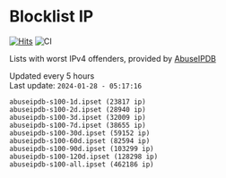 # Blocklist IP

[![Hits](https://hits.seeyoufarm.com/api/count/incr/badge.svg?url=https%3A%2F%2Fgithub.com%2Fborestad%2Fblocklist-ip%2F&count_bg=%2379C83D&title_bg=%23555555&icon=&icon_color=%23E7E7E7&title=hits&edge_flat=false)](https://hits.seeyoufarm.com)  ![CI](https://img.shields.io/github/workflow/status/borestad/blocklist-ip/CI?style=flat-square)

Lists with worst IPv4 offenders, provided by [AbuseIPDB](https://www.abuseipdb.com/)

<!-- FOOTER-PLACEHOLDER -->
Updated every 5 hours<br>
Last update: `2024-01-28 - 05:17:16`
```
abuseipdb-s100-1d.ipset (23817 ip)
abuseipdb-s100-2d.ipset (28940 ip)
abuseipdb-s100-3d.ipset (32009 ip)
abuseipdb-s100-7d.ipset (38655 ip)
abuseipdb-s100-30d.ipset (59152 ip)
abuseipdb-s100-60d.ipset (82594 ip)
abuseipdb-s100-90d.ipset (103299 ip)
abuseipdb-s100-120d.ipset (128298 ip)
abuseipdb-s100-all.ipset (462186 ip)
```
